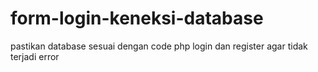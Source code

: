 # form-login-keneksi-database
pastikan database sesuai dengan code php login dan register agar tidak terjadi error
